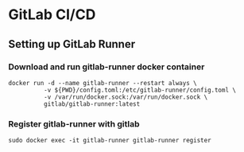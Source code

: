 # GitLab CI/CD
## Setting up GitLab Runner
### Download and run gitlab-runner docker container
```
docker run -d --name gitlab-runner --restart always \
          -v ${PWD}/config.toml:/etc/gitlab-runner/config.toml \
          -v /var/run/docker.sock:/var/run/docker.sock \
          gitlab/gitlab-runner:latest
```

### Register gitlab-runner with gitlab
```
sudo docker exec -it gitlab-runner gitlab-runner register
```
